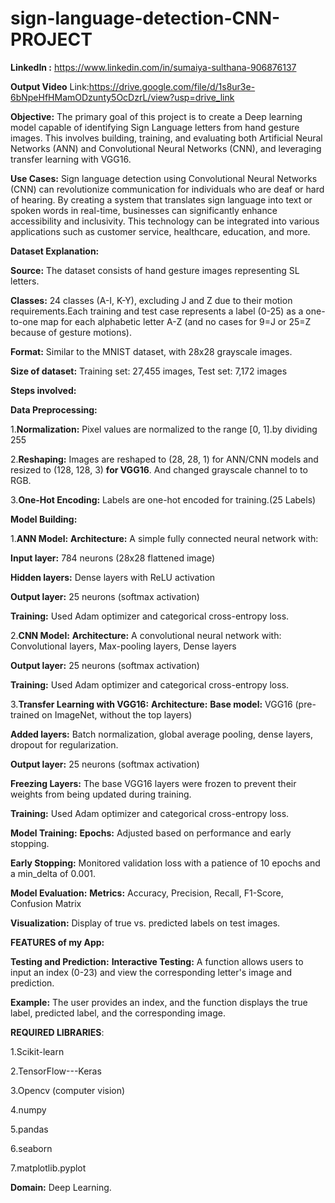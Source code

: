 # sign-language-detection-CNN-PROJECT

**LinkedIn :** https://www.linkedin.com/in/sumaiya-sulthana-906876137

**Output Video** Link:https://drive.google.com/file/d/1s8ur3e-6bNpeHfHMamODzunty5OcDzrL/view?usp=drive_link

**Objective:**
        The primary goal of this project is to create a Deep learning model capable of identifying Sign Language letters from hand gesture images. This involves building, training, and evaluating both Artificial Neural Networks (ANN) and Convolutional Neural Networks (CNN), and leveraging transfer learning with VGG16.

**Use Cases:**
        Sign language detection using Convolutional Neural Networks (CNN) can revolutionize communication for individuals who are deaf or hard of hearing. By creating a system that translates sign language into text or spoken words in real-time, businesses can significantly enhance accessibility and inclusivity. This technology can be integrated into various applications such as customer service, healthcare, education, and more.
        
**Dataset Explanation:**

   **Source:** The dataset consists of hand gesture images representing SL letters.
   
   **Classes:** 24 classes (A-I, K-Y), excluding J and Z due to their motion requirements.Each training and test case
     represents a label (0-25) as a one-to-one map for each alphabetic letter A-Z (and no cases for 9=J or 25=Z because of gesture 
     motions).
             
   **Format:** Similar to the MNIST dataset, with 28x28 grayscale images.
   
   **Size of dataset:** Training set: 27,455 images,
                        Test set: 7,172 images
                        
**Steps involved:**    

**Data Preprocessing:**

1.**Normalization:** Pixel values are normalized to the range [0, 1].by dividing 255

2.**Reshaping:** Images are reshaped to (28, 28, 1) for ANN/CNN models and resized to (128, 128, 3) **for VGG16**.
                And changed grayscale channel to to RGB.
               
3.**One-Hot Encoding:** Labels are one-hot encoded for training.(25 Labels)
       
**Model Building:**

  1.**ANN Model:**
**Architecture:** A simple fully connected neural network with:

**Input layer:** 784 neurons (28x28 flattened image)

**Hidden layers:** Dense layers with ReLU activation

**Output layer:** 25 neurons (softmax activation)

**Training:** Used Adam optimizer and categorical cross-entropy loss.
       
  2.**CNN Model:**
**Architecture:** A convolutional neural network with:
                  Convolutional layers,
                  Max-pooling layers,
                  Dense layers
                  
**Output layer:** 25 neurons (softmax activation)

**Training:** Used Adam optimizer and categorical cross-entropy loss.
       
 3.**Transfer Learning with VGG16:**
 **Architecture:**
 **Base model:** VGG16 (pre-trained on ImageNet, without the top layers)
 
 **Added layers:** Batch normalization, global average pooling, dense layers, dropout for regularization.
 
 **Output layer:** 25 neurons (softmax activation)
 
 **Freezing Layers:** The base VGG16 layers were frozen to prevent their weights from being updated during training.
 
 **Training:** Used Adam optimizer and categorical cross-entropy loss.
         
**Model Training:**
**Epochs:** Adjusted based on performance and early stopping.

**Early Stopping:** Monitored validation loss with a patience of 10 epochs and a min_delta of 0.001.
        
**Model Evaluation:**
**Metrics:** Accuracy, Precision, Recall, F1-Score, Confusion Matrix

**Visualization:** Display of true vs. predicted labels on test images.

**FEATURES of my App:** 

**Testing and Prediction:**
**Interactive Testing:** A function allows users to input an index (0-23) and view the corresponding letter's image and 
 prediction.
 
**Example:** The user provides an index, and the function displays the true label, predicted label, and the corresponding image.

**REQUIRED LIBRARIES**:

1.Scikit-learn

2.TensorFlow---Keras

3.Opencv (computer vision)

4.numpy

5.pandas

6.seaborn

7.matplotlib.pyplot

**Domain:** Deep Learning.

 








       

